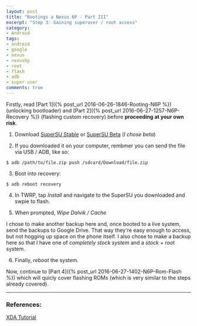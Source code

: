 ```yaml
---
layout: post
title: "Rootings a Nexus 6P - Part III"
excerpt: "Step 3: Gaining superuser / root access"
category:
- Android
tags:
- android
- google
- nexus
- nexus6p
- root
- flash
- adb
- super user
comments: true
---
```


Firstly, read [Part 1]({% post_url 2016-06-26-1846-Rooting-N6P %}) (unlocking bootloader) and [Part 2]({% post_url 2016-06-27-1257-N6P-Recovery %}) (flashing custom recovery) before **proceeding at your own risk**.

1) Download [SuperSU Stable](http://forum.xda-developers.com/showthread.php?t=1538053) or [SuperSU Beta](http://forum.xda-developers.com/apps/supersu/2014-09-02-supersu-v2-05-t2868133) (*I chose beta*)

2) If you downloaded it on your computer, rembmer you can send the file via USB / ADB, like so:

```$ adb /path/to/file.zip push /sdcard/Download/file.zip```

3) Boot into recovery:

```$ adb reboot recovery```

4) In TWRP, tap *Install* and navigate to the SuperSU you downloaded and swpie to flash.

5) When prompted, *Wipe Dalvik / Cache*

I chose to make another backup here and, once booted to a live system, send the backups to Google Drive.  That way they're easy enough to 
access, but not hogging up space on the phone itself.  I also chose to make a backup here so that I have one of *completely stock system* and a 
*stock + root* system.

6) Finally, *reboot* the system.

Now, continue to [Part 4]({% post_url 2016-06-27-1402-N6P-Rom-Flash %}) which will quicly cover flashing ROMs (which is very similar to the steps already covered).

---

### References:

[XDA Tutorial](http://forum.xda-developers.com/nexus-6p/general/guides-how-to-guides-beginners-t3206928)

